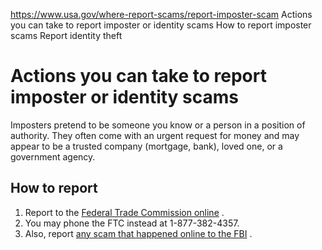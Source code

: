 

https://www.usa.gov/where-report-scams/report-imposter-scam
Actions you can take to report imposter or identity scams
How to report imposter scams
Report identity theft

Actions you can take to report imposter or identity scams
=========================================================

Imposters pretend to be someone you know or a person in a position of authority. They often come with an urgent request for money and may appear to be a trusted company (mortgage, bank), loved one, or a government agency.

**How to report**
-----------------

1. Report to the
   [Federal Trade Commission online](https://reportfraud.ftc.gov/?orgcode=USAGOV)
   .
2. You may phone the FTC instead at 1-877-382-4357.
3. Also, report
   [any scam that happened online to the FBI](https://www.ic3.gov/Home/Index)
   .
